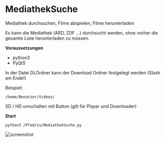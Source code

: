 # MediathekSuche
Mediathek durchsuchen, Filme abspielen, Filme herunterladen

Es kann die Mediathek (ARD, ZDF ...) durchsucht werden, ohne vorher die gesamte Liste herunterladen zu müssen.

__Voraussetzungen__

- python3
- PyQt5

In der Datei DLOrdner kann der Download Ordner festgelegt werden (Slash am Ende!)

Beispiel:

```/home/Benutzer/Videos/```

SD / HD umschalten mit Button (gilt für Player und Downloader)

__Start__

```python3 /Pfad/zu/MediathekSuche.py```

![screenshot](https://github.com/Axel-Erfurt/MediathekSuche/blob/master/screenshot.png)

